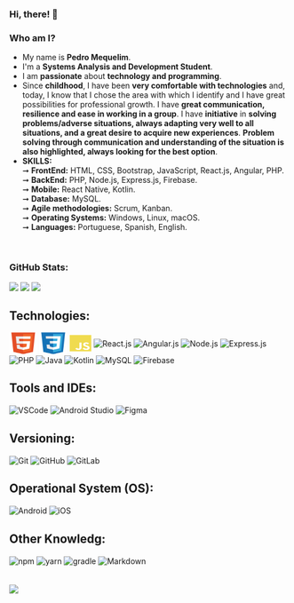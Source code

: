 ### Hi, there! 👋

### Who am I?
<ul>
   <li>
      My name is <b>Pedro Mequelim</b>.
   </li>
   
   <li>
      I'm a <b>Systems Analysis and Development Student</b>.
   </li>
   
   <li>
      I am <b>passionate</b> about <b>technology and programming</b>.
   </li>
   
   <li>
      Since <b>childhood</b>, I have been <b>very comfortable with technologies</b> and, today, I know that I chose the area with which I identify and I have great possibilities for professional growth. I have <b>great communication, resilience and ease in working in a group</b>. I have <b>initiative</b> in <b>solving problems/adverse situations, always adapting very well to all situations, and a great desire to acquire new experiences</b>. <b>Problem solving through communication and understanding of the situation is also highlighted, always looking for the best option</b>.
   </li>
   
   <li>
      <b>SKILLS:</b>
   </li>
      ➞ <b>FrontEnd:</b> HTML, CSS, Bootstrap, JavaScript, React.js, Angular, PHP.<br>
      ➞ <b>BackEnd:</b> PHP, Node.js, Express.js, Firebase.<br>
      ➞ <b>Mobile:</b> React Native, Kotlin.<br>
      ➞ <b>Database:</b> MySQL.<br>
      ➞ <b>Agile methodologies:</b> Scrum, Kanban.<br>
      ➞ <b>Operating Systems:</b> Windows, Linux, macOS.<br>
      ➞ <b>Languages:</b> Portuguese, Spanish, English.
</ul>

<br>

### GitHub Stats:
![](https://github-readme-stats.vercel.app/api?username=phms07&theme=radical&hide_border=true&include_all_commits=true&count_private=true)
![](https://github-readme-streak-stats.herokuapp.com/?user=phms07&theme=radical&hide_border=true)
![](https://github-readme-stats.vercel.app/api/top-langs/?username=phms07&theme=radical&hide_border=true&include_all_commits=true&count_private=true&layout=compact)

<div>
  <h2>Technologies:</h2>
   <img align="center" alt="HTML" height="40" width="50" src="https://raw.githubusercontent.com/devicons/devicon/master/icons/html5/html5-original.svg" />
   <img align="center" alt="CSS" height="40" width="50" src="https://raw.githubusercontent.com/devicons/devicon/master/icons/css3/css3-original.svg" />
   <img align="center" alt="JavaScript" height="30" width="40" src="https://raw.githubusercontent.com/devicons/devicon/master/icons/javascript/javascript-plain.svg" /> 
   <!-- <img align="center" alt="TypeScript" height="30" width="40" src="https://cdn.jsdelivr.net/gh/devicons/devicon/icons/typescript/typescript-original.svg" /> -->
   <img align="center" alt="React.js" height="40" width="50" src="https://cdn.jsdelivr.net/gh/devicons/devicon/icons/react/react-original.svg" />
   <img align="center" alt="Angular.js" height="40" width="50" src="https://cdn.jsdelivr.net/gh/devicons/devicon/icons/angularjs/angularjs-original.svg" />
   <img align="center" alt="Node.js" height="40" width="50" src="https://cdn.jsdelivr.net/gh/devicons/devicon/icons/nodejs/nodejs-original.svg" />
   <img align="center" alt="Express.js" height="40" width="50" src="https://cdn.jsdelivr.net/gh/devicons/devicon/icons/express/express-original.svg" />
   <!-- <img align="center" alt="D3.js" height="40" width="50" src="https://cdn.jsdelivr.net/gh/devicons/devicon/icons/d3js/d3js-original.svg" /> -->
   <img align="center" alt="PHP" height="50" width="60" src="https://cdn.jsdelivr.net/gh/devicons/devicon/icons/php/php-original.svg" />
   <img align="center" alt="Java" height="40" width="50" src="https://cdn.jsdelivr.net/gh/devicons/devicon/icons/java/java-original.svg" />
   <img align="center" alt="Kotlin" height="30" width="40" src="https://cdn.jsdelivr.net/gh/devicons/devicon/icons/kotlin/kotlin-original.svg" />
   <!-- <img align="center" alt="Python" height="40" width="50" src="https://cdn.jsdelivr.net/gh/devicons/devicon/icons/python/python-original.svg" /> -->
   <img align="center" alt="MySQL" height="40" width="50" src="https://cdn.jsdelivr.net/gh/devicons/devicon/icons/mysql/mysql-original.svg" />
   <!-- <img align="center" alt="Neo4j" height="40" width="50" src="https://cdn.jsdelivr.net/gh/devicons/devicon/icons/neo4j/neo4j-original-wordmark.svg" /> -->
   <img align="center" alt="Firebase" height="40" width="50" src="https://cdn.jsdelivr.net/gh/devicons/devicon/icons/firebase/firebase-plain.svg" />
   <!-- <img align="center" alt="Jest" height="40" width="50" src="https://cdn.jsdelivr.net/gh/devicons/devicon/icons/jest/jest-plain.svg" /> -->
   
   <h2>Tools and IDEs:</h2>
   <img align="center" alt="VSCode" height="35" width="45" src="https://cdn.jsdelivr.net/gh/devicons/devicon/icons/vscode/vscode-original.svg" />
   <img align="center" alt="Android Studio" height="40" width="50" src="https://cdn.jsdelivr.net/gh/devicons/devicon/icons/androidstudio/androidstudio-original.svg" />
   <img align="center" alt="Figma" height="40" width="50" src="https://cdn.jsdelivr.net/gh/devicons/devicon/icons/figma/figma-original.svg" />

   <h2>Versioning:</h2>
   <img align="center" alt="Git" height="40" width="50" src="https://cdn.jsdelivr.net/gh/devicons/devicon/icons/git/git-original.svg" />
   <img align="center" alt="GitHub" height="40" width="50" src="https://cdn.jsdelivr.net/gh/devicons/devicon/icons/github/github-original.svg" />
   <img align="center" alt="GitLab" height="40" width="50" src="https://cdn.jsdelivr.net/gh/devicons/devicon/icons/gitlab/gitlab-original.svg" />

   <h2>Operational System (OS):</h2>
   <img align="center" alt="Android" height="40" width="50" src="https://cdn.jsdelivr.net/gh/devicons/devicon/icons/android/android-plain.svg" />
   <img align="center" alt="iOS" height="40" width="50" src="https://cdn.jsdelivr.net/gh/devicons/devicon/icons/apple/apple-original.svg" />
   
   <!--
   <h2>API's</h2>
   <img align="center" alt="Google" height="40" width="50" src="https://cdn.jsdelivr.net/gh/devicons/devicon/icons/google/google-original.svg" />
   <img align="center" alt="Facebook" height="40" width="50" src="https://cdn.jsdelivr.net/gh/devicons/devicon/icons/facebook/facebook-original.svg" />
   <img align="center" alt="Twitter" height="40" width="50" src="https://cdn.jsdelivr.net/gh/devicons/devicon/icons/twitter/twitter-original.svg" />
   <img align="center" alt="iOS" height="40" width="50" src="https://cdn.jsdelivr.net/gh/devicons/devicon/icons/apple/apple-original.svg" />
   <img align="center" alt="Android" height="40" width="50" src="https://cdn.jsdelivr.net/gh/devicons/devicon/icons/android/android-plain.svg" />
   -->

   <h2>Other Knowledg:</h2>
   <img align="center" alt="npm" height="40" width="50" src="https://cdn.jsdelivr.net/gh/devicons/devicon/icons/npm/npm-original-wordmark.svg" />
   <img align="center" alt="yarn" height="40" width="50" src="https://cdn.jsdelivr.net/gh/devicons/devicon/icons/yarn/yarn-original-wordmark.svg" />
   <img align="center" alt="gradle" height="40" width="50" src="https://cdn.jsdelivr.net/gh/devicons/devicon/icons/gradle/gradle-plain.svg" />
   <img align="center" alt="Markdown" height="40" width="50" src="https://cdn.jsdelivr.net/gh/devicons/devicon/icons/markdown/markdown-original.svg" />
</div>

<br>
<br>

<div> 
   <a href = "mailto:pedrohenriquemiquelimdasilva@gmail.com">
      <img src="https://img.shields.io/badge/-Gmail-%23333?style=for-the-badge&logo=gmail&logoColor=white" target="_blank" />
   </a>
</div>
